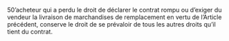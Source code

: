 50’acheteur qui a perdu le droit de déclarer le contrat rompu ou d’exiger du vendeur
la livraison de marchandises de remplacement en vertu de l’Article précédent, conserve le
droit de se prévaloir de tous les autres droits qu’il tient du contrat.